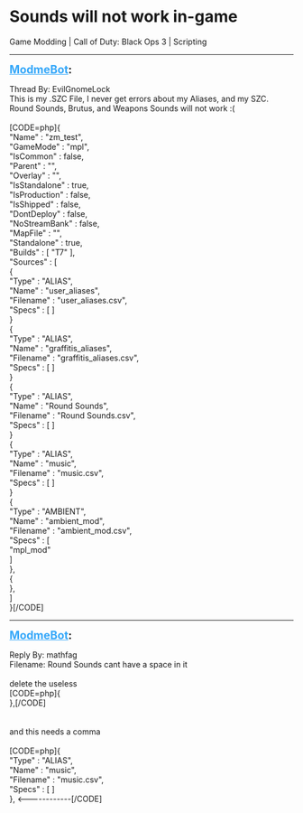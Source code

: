 # Sounds will not work in-game
Game Modding | Call of Duty: Black Ops 3 | Scripting

---
<strong style="font-size: 1.4em;"><span style="text-decoration: underline;text-decoration-color: #34a7f9;"><span style="color:#34a7f9;">ModmeBot</span></span>:</strong>

<p>Thread By: EvilGnomeLock<br />This is my .SZC File, I never get errors about my Aliases, and my SZC. Round Sounds, Brutus, and Weapons Sounds will not work :(<br /> <br />[CODE=php]{<br /> &quot;Name&quot; : &quot;zm_test&quot;,<br /> &quot;GameMode&quot; : &quot;mpl&quot;,<br /> &quot;IsCommon&quot; : false,<br /> &quot;Parent&quot; : &quot;&quot;,<br /> &quot;Overlay&quot; : &quot;&quot;,<br /> &quot;IsStandalone&quot; : true,<br /> &quot;IsProduction&quot; : false,<br /> &quot;IsShipped&quot; : false,<br /> &quot;DontDeploy&quot; : false,<br /> &quot;NoStreamBank&quot; : false,<br /> &quot;MapFile&quot; : &quot;&quot;,<br /> &quot;Standalone&quot; : true,<br /> &quot;Builds&quot; : [ &quot;T7&quot; ],<br /> &quot;Sources&quot; : [<br /> {<br /> &quot;Type&quot; : &quot;ALIAS&quot;,<br /> &quot;Name&quot; : &quot;user_aliases&quot;,<br /> &quot;Filename&quot; : &quot;user_aliases.csv&quot;,<br /> &quot;Specs&quot; : [ ] <br />}<br />{<br /> &quot;Type&quot; : &quot;ALIAS&quot;,<br /> &quot;Name&quot; : &quot;graffitis_aliases&quot;,<br /> &quot;Filename&quot; : &quot;graffitis_aliases.csv&quot;,<br /> &quot;Specs&quot; : [ ] <br />}<br />{<br /> &quot;Type&quot; : &quot;ALIAS&quot;,<br /> &quot;Name&quot; : &quot;Round Sounds&quot;,<br /> &quot;Filename&quot; : &quot;Round Sounds.csv&quot;,<br /> &quot;Specs&quot; : [ ] <br />}<br />{<br /> &quot;Type&quot; : &quot;ALIAS&quot;,<br /> &quot;Name&quot; : &quot;music&quot;,<br /> &quot;Filename&quot; : &quot;music.csv&quot;,<br /> &quot;Specs&quot; : [ ] <br />}<br />{<br /> &quot;Type&quot; : &quot;AMBIENT&quot;,<br /> &quot;Name&quot; : &quot;ambient_mod&quot;,<br /> &quot;Filename&quot; : &quot;ambient_mod.csv&quot;,<br /> &quot;Specs&quot; : [<br />  &quot;mpl_mod&quot;<br />  ]<br />},<br />{<br />},<br />]<br />}[/CODE]</p>

---
<strong style="font-size: 1.4em;"><span style="text-decoration: underline;text-decoration-color: #34a7f9;"><span style="color:#34a7f9;">ModmeBot</span></span>:</strong>

<p>Reply By: mathfag<br />Filename: Round Sounds cant have a space in it<br /> <br />delete the useless <br />[CODE=php]{<br />},[/CODE]<br /> <br /> <br />and this needs a comma<br /> <br />[CODE=php]{<br /> &quot;Type&quot; : &quot;ALIAS&quot;,<br /> &quot;Name&quot; : &quot;music&quot;,<br /> &quot;Filename&quot; : &quot;music.csv&quot;,<br /> &quot;Specs&quot; : [ ] <br />},  &lt;------------[/CODE]</p>
